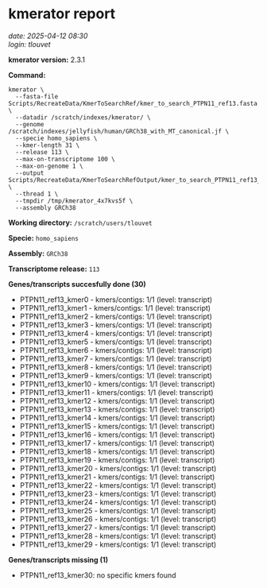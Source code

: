 # kmerator report
*date: 2025-04-12 08:30*  
*login: tlouvet*

**kmerator version:** 2.3.1

**Command:**

```
kmerator \
  --fasta-file Scripts/RecreateData/KmerToSearchRef/kmer_to_search_PTPN11_ref13.fasta \
  --datadir /scratch/indexes/kmerator/ \
  --genome /scratch/indexes/jellyfish/human/GRCh38_with_MT_canonical.jf \
  --specie homo_sapiens \
  --kmer-length 31 \
  --release 113 \
  --max-on-transcriptome 100 \
  --max-on-genome 1 \
  --output Scripts/RecreateData/KmerToSearchRefOutput/kmer_to_search_PTPN11_ref13_output \
  --thread 1 \
  --tmpdir /tmp/kmerator_4x7kvs5f \
  --assembly GRCh38
```

**Working directory:** `/scratch/users/tlouvet`

**Specie:** `homo_sapiens`

**Assembly:** `GRCh38`

**Transcriptome release:** `113`

**Genes/transcripts succesfully done (30)**

- PTPN11_ref13_kmer0 - kmers/contigs: 1/1 (level: transcript)
- PTPN11_ref13_kmer1 - kmers/contigs: 1/1 (level: transcript)
- PTPN11_ref13_kmer2 - kmers/contigs: 1/1 (level: transcript)
- PTPN11_ref13_kmer3 - kmers/contigs: 1/1 (level: transcript)
- PTPN11_ref13_kmer4 - kmers/contigs: 1/1 (level: transcript)
- PTPN11_ref13_kmer5 - kmers/contigs: 1/1 (level: transcript)
- PTPN11_ref13_kmer6 - kmers/contigs: 1/1 (level: transcript)
- PTPN11_ref13_kmer7 - kmers/contigs: 1/1 (level: transcript)
- PTPN11_ref13_kmer8 - kmers/contigs: 1/1 (level: transcript)
- PTPN11_ref13_kmer9 - kmers/contigs: 1/1 (level: transcript)
- PTPN11_ref13_kmer10 - kmers/contigs: 1/1 (level: transcript)
- PTPN11_ref13_kmer11 - kmers/contigs: 1/1 (level: transcript)
- PTPN11_ref13_kmer12 - kmers/contigs: 1/1 (level: transcript)
- PTPN11_ref13_kmer13 - kmers/contigs: 1/1 (level: transcript)
- PTPN11_ref13_kmer14 - kmers/contigs: 1/1 (level: transcript)
- PTPN11_ref13_kmer15 - kmers/contigs: 1/1 (level: transcript)
- PTPN11_ref13_kmer16 - kmers/contigs: 1/1 (level: transcript)
- PTPN11_ref13_kmer17 - kmers/contigs: 1/1 (level: transcript)
- PTPN11_ref13_kmer18 - kmers/contigs: 1/1 (level: transcript)
- PTPN11_ref13_kmer19 - kmers/contigs: 1/1 (level: transcript)
- PTPN11_ref13_kmer20 - kmers/contigs: 1/1 (level: transcript)
- PTPN11_ref13_kmer21 - kmers/contigs: 1/1 (level: transcript)
- PTPN11_ref13_kmer22 - kmers/contigs: 1/1 (level: transcript)
- PTPN11_ref13_kmer23 - kmers/contigs: 1/1 (level: transcript)
- PTPN11_ref13_kmer24 - kmers/contigs: 1/1 (level: transcript)
- PTPN11_ref13_kmer25 - kmers/contigs: 1/1 (level: transcript)
- PTPN11_ref13_kmer26 - kmers/contigs: 1/1 (level: transcript)
- PTPN11_ref13_kmer27 - kmers/contigs: 1/1 (level: transcript)
- PTPN11_ref13_kmer28 - kmers/contigs: 1/1 (level: transcript)
- PTPN11_ref13_kmer29 - kmers/contigs: 1/1 (level: transcript)


**Genes/transcripts missing (1)**

- PTPN11_ref13_kmer30: no specific kmers found
